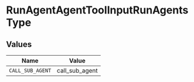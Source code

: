 # RunAgentAgentToolInputRunAgentsType


## Values

| Name             | Value            |
| ---------------- | ---------------- |
| `CALL_SUB_AGENT` | call_sub_agent   |